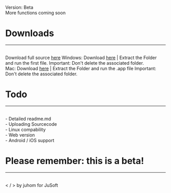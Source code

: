 Version: Beta<br>
More functions coming soon
<h1>Downloads</h1><hr><br>
Download full source <a href="https://lnkdto.link/5c567c">here</a>
Windows: Download <a href="https://lnkdto.link/f9ef63">here</a> | Extract the Folder and run the first file. Important: Don't delete the associated folder.<br>
Mac:  Download <a href="https://lnkdto.link/ff214d">here</a> | Extract the Folder and run the .app file Important: Don't delete the associated folder.<br>
<h1>Todo</h1><hr><br>
- Detailed readme.md<br>
- Uploading Sourcecode<br>
- Linux compability<br>
- Web version<br>
- Android / iOS support<br>
<h1>Please remember: this is a beta!</h1><hr><br>
< / > by juhom for JuSoft
